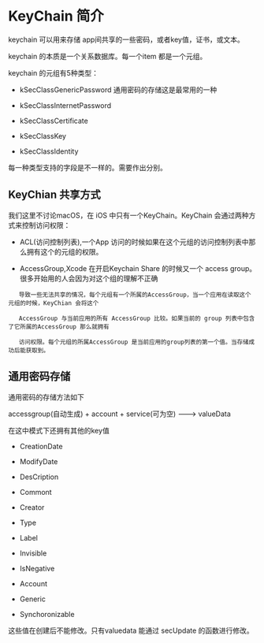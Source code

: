 # KeyChain 简介

keychain 可以用来存储 app间共享的一些密码，或者key值，证书，或文本。

keychain 的本质是一个关系数据库。每一个item 都是一个元组。

keychain 的元组有5种类型：

* kSecClassGenericPassword  通用密码的存储这是最常用的一种

* kSecClassInternetPassword

* kSecClassCertificate

* kSecClassKey

* kSecClassIdentity


每一种类型支持的字段是不一样的。需要作出分别。

## KeyChian 共享方式

我们这里不讨论macOS，在 iOS 中只有一个KeyChain。KeyChain 会通过两种方式来控制访问权限：

* ACL\(访问控制列表\),一个App 访问的时候如果在这个元组的访问控制列表中那么拥有这个的元组的权限。

* AccessGroup,Xcode 在开启Keychain Share 的时候又一个 access group。很多开始用的人会因为对这个组的理解不正确


```
   导致一些无法共享的情况，每个元组有一个所属的AccessGroup，当一个应用在读取这个元组的时候，KeyChian 会将这个

   AccessGroup 与当前应用的所有 AccessGroup 比较。如果当前的 group 列表中包含了它所属的AccessGroup 那么就拥有

   访问权限。每个元组的所属AccessGroup 是当前应用的group列表的第一个值。当存储成功后能获取到。
```

## 通用密码存储

通用密码的存储方法如下

accessgroup\(自动生成\) + account + service\(可为空\) ---&gt; valueData

在这中模式下还拥有其他的key值

* CreationDate

* ModifyDate

* DesCription

* Commont

* Creator

* Type

* Label

* Invisible

* IsNegative

* Account

* Generic

* Synchoronizable


这些值在创建后不能修改。只有valuedata 能通过 secUpdate 的函数进行修改。

